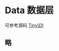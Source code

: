 Data 数据层
====

可参考源码 [Tiny\DI](https://github.com/tinyphporg/tinyphp-framework/tree/master/src/Data)

略
----
